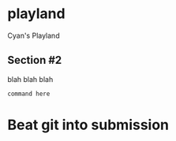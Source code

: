 # playland
Cyan's Playland

## Section #2
blah blah blah

`command here`
#
#
# Beat git into submission
